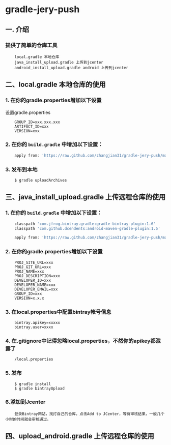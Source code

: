 gradle-jery-push
===============

## 一. 介绍

### 提供了简单的仓库工具
```properties
    local.gradle 本地仓库
    java_install_upload.gradle 上传到jcenter
    android_install_upload.gradle android 上传到jcenter
```

## 二、local.gradle 本地仓库的使用

### 1. 在你的gradle.properties增加以下设置
设置gradle.properties
```properties
    GROUP_ID=xxx.xxx.xxx
    ARTIFACT_ID=xxx
    VERSION=xxx
```
### 2. 在你的 `build.gradle` 中增加以下设置：
```groovy
    apply from: 'https://raw.github.com/zhangjian31/gradle-jery-push/master/local.gradle'
```
### 3. 发布到本地
```
    $ gradle uploadArchives
```

## 三、java_install_upload.gradle 上传远程仓库的使用
### 1. 在你的 `build.gradle` 中增加以下设置：
```groovy
    classpath 'com.jfrog.bintray.gradle:gradle-bintray-plugin:1.6'
    classpath 'com.github.dcendents:android-maven-gradle-plugin:1.5'
```
```groovy
    apply from: 'https://raw.github.com/zhangjian31/gradle-jery-push/master/java_install_upload.gradle'
```

### 2. 在你的gradle.properties增加以下设置
```properties
    PROJ_SITE_URL=xxx
    PROJ_GIT_URL=xxx
    PROJ_NAME=xxx
    PROJ_DESCRIPTION=xxx
    DEVELOPER_ID=xxx
    DEVELOPER_NAME=xxx
    DEVELOPER_EMAIL=xxx
    GROUP_ID=xxx
    VERSION=x.x.x
```

### 3. 在local.properties中配置bintray帐号信息
```properties
    bintray.apikey=xxxxx
    bintray.user=xxxx
```

### 4. 在.gitignore中记得忽略local.properties，不然你的apikey都泄露了
```properties
    /local.properties
```

### 5. 发布
```
    $ gradle install
    $ gradle bintrayUpload
```
### 6.添加到Jcenter
```
    登录Bintray网站，找打自己的仓库，点击Add to JCenter，等待审核结果，一般几个小时的时间就会审核通过。
```

## 四、upload_android.gradle 上传远程仓库的使用

